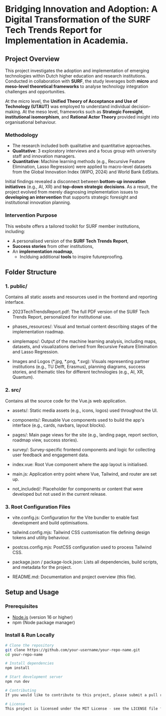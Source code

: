 # Bridging Innovation and Adoption: A Digital Transformation of the SURF Tech Trends Report for Implementation in Academia.

## Project Overview
This project investigates the adoption and implementation of emerging technologies within Dutch higher education and research institutions. Conducted in collaboration with **SURF**, the study leverages both **micro** and **meso-level theoretical frameworks** to analyse technology integration challenges and opportunities.

At the micro level, the **Unified Theory of Acceptance and Use of Technology (UTAUT)** was employed to understand individual decision-making. At the meso level, frameworks such as **Strategic Foresight**, **institutional isomorphism**, and **Rational Actor Theory** provided insight into organisational behaviour.


### Methodology
- The research included both qualitative and quantitative approaches.
- **Qualitative**: 3 exploratory interviews and a focus group with university staff and innovation managers.
- **Quantitative**: Machine learning methods (e.g., Recursive Feature Elimination, Lasso Regression) were applied to macro-level datasets from the Global Innovation Index (WIPO, 2024) and World Bank EdStats.

Initial findings revealed a disconnect between **bottom-up innovation initiatives** (e.g., AI, XR) and **top-down strategic decisions**. As a result, the project evolved from merely diagnosing implementation issues to **developing an intervention** that supports strategic foresight and institutional innovation planning.

### Intervention Purpose
This website offers a tailored toolkit for SURF member institutions, including:
- A personalised version of the **SURF Tech Trends Report**,
- **Success stories** from other institutions,
- An **implementation roadmap**,
  - Inclduing additional **tools** to inspire futureproofing.
  
## Folder Structure
### 1. public/
Contains all static assets and resources used in the frontend and reporting interface.

- 2023TechTrendsReport.pdf:
The full PDF version of the SURF Tech Trends Report, personalized for institutional use.

- phases_resources/:
Visual and textual content describing stages of the implementation roadmap.

- simplemaps/:
Output of the machine learning analysis, including maps, datasets, and visualizations derived from Recursive Feature Elimination and Lasso Regression.

- Images and Logos (*.jpg, *.png, *.svg):
Visuals representing partner institutions (e.g., TU Delft, Erasmus), planning diagrams, success stories, and thematic tiles for different technologies (e.g., AI, XR, Quantum).

### 2. src/
Contains all the source code for the Vue.js web application.

- assets/:
Static media assets (e.g., icons, logos) used throughout the UI.

- components/:
Reusable Vue components used to build the app's interface (e.g., cards, navbars, layout blocks).

- pages/:
Main page views for the site (e.g., landing page, report section, roadmap view, success stories).

- survey/:
Survey-specific frontend components and logic for collecting user feedback and engagement data.

- index.vue:
Root Vue component where the app layout is initialised.

- main.js:
Application entry point where Vue, Tailwind, and router are set up.

- not_included/:
Placeholder for components or content that were developed but not used in the current release.

### 3. Root Configuration Files
- vite.config.js:
Configuration for the Vite bundler to enable fast development and build optimisations.

- tailwind.config.mjs:
Tailwind CSS customisation file defining design tokens and utility behaviour.

- postcss.config.mjs:
PostCSS configuration used to process Tailwind CSS.

- package.json / package-lock.json:
Lists all dependencies, build scripts, and metadata for the project.

- README.md:
Documentation and project overview (this file).


## Setup and Usage
### Prerequisites
- [Node.js](https://nodejs.org/) (version 16 or higher)
- npm (Node package manager)

### Install & Run Locally
```bash
# Clone the repository
git clone https://github.com/your-username/your-repo-name.git
cd your-repo-name

# Install dependencies
npm install

# Start development server
npm run dev

# Contributing
If you would like to contribute to this project, please submit a pull request or contact the project maintainers.

# License
This project is licensed under the MIT License - see the LICENSE file for details.

